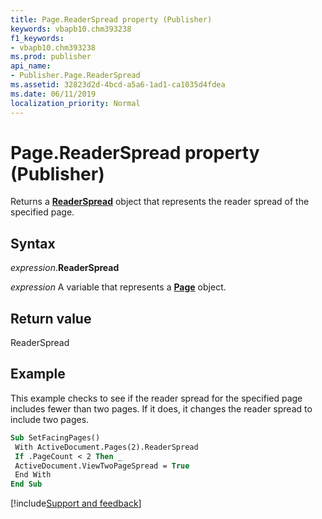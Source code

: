 ```yaml
---
title: Page.ReaderSpread property (Publisher)
keywords: vbapb10.chm393238
f1_keywords:
- vbapb10.chm393238
ms.prod: publisher
api_name:
- Publisher.Page.ReaderSpread
ms.assetid: 32823d2d-4bcd-a5a6-1ad1-ca1035d4fdea
ms.date: 06/11/2019
localization_priority: Normal
---
```



# Page.ReaderSpread property (Publisher)

Returns a **[ReaderSpread](Publisher.ReaderSpread.md)** object that represents the reader spread of the specified page.


## Syntax

_expression_.**ReaderSpread**

_expression_ A variable that represents a **[Page](Publisher.Page.md)** object.


## Return value

ReaderSpread


## Example

This example checks to see if the reader spread for the specified page includes fewer than two pages. If it does, it changes the reader spread to include two pages.

```vb
Sub SetFacingPages() 
 With ActiveDocument.Pages(2).ReaderSpread 
 If .PageCount < 2 Then _ 
 ActiveDocument.ViewTwoPageSpread = True 
 End With 
End Sub
```

[!include[Support and feedback](~/includes/feedback-boilerplate.md)]